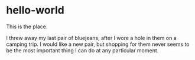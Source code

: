 # hello-world
This is the place.

I threw away my last pair of bluejeans, after I wore a hole in them on a camping trip. I would like a new pair, but shopping for them never seems to be the most important thing I can do at any particular moment.

